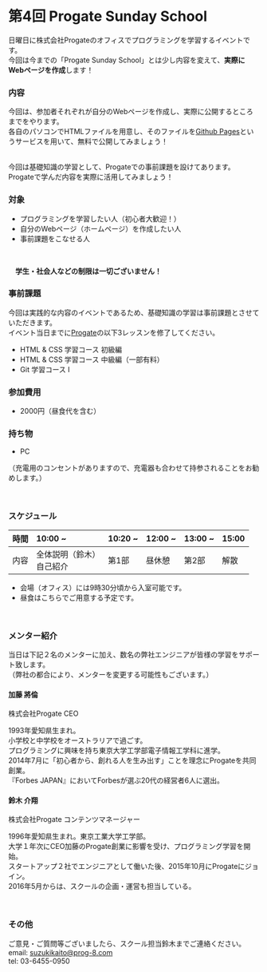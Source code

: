 # 第4回 Progate Sunday School
日曜日に株式会社Progateのオフィスでプログラミングを学習するイベントです。
<br>
今回は今までの「Progate Sunday School」とは少し内容を変えて、**実際にWebページを作成**します！
<br>

### 内容
今回は、参加者それぞれが自分のWebページを作成し、実際に公開するところまでをやります。
<br>
各自のパソコンでHTMLファイルを用意し、そのファイルを[Github Pages](https://pages.github.com/)というサービスを用いて、無料で公開してみましょう！

<br>
今回は基礎知識の学習として、Progateでの事前課題を設けてあります。
<br>
Progateで学んだ内容を実際に活用してみましょう！

### 対象
- プログラミングを学習したい人（初心者大歓迎！）
- 自分のWebページ（ホームページ）を作成したい人
- 事前課題をこなせる人

<br>

　**学生・社会人などの制限は一切ございません！**

### 事前課題
今回は実践的な内容のイベントであるため、基礎知識の学習は事前課題とさせていただきます。
<br>
イベント当日までに[Progate](https://prog-8.com)の以下3レッスンを修了してください。
- HTML & CSS 学習コース 初級編
- HTML & CSS 学習コース 中級編（一部有料）
- Git 学習コース Ⅰ

### 参加費用
- 2000円（昼食代を含む）

### 持ち物
- PC

（充電用のコンセントがありますので、充電器も合わせて持参されることをお勧めします。）

<br>

### スケジュール

| 時間 | 10:00 ~ | 10:20 ~ | 12:00 ~ | 13:00 ~ | 15:00 |
|:------------ |:-------------- |:-------------- |:-------------- |:-------------- |:-------------- |
| 内容 | 全体説明（鈴木）<br>自己紹介 | 第1部 | 昼休憩 | 第2部 | 解散 |

- 会場（オフィス）には9時30分頃から入室可能です。
- 昼食はこちらでご用意する予定です。

<br>

### メンター紹介

当日は下記２名のメンターに加え、数名の弊社エンジニアが皆様の学習をサポート致します。
<br>
（弊社の都合により、メンターを変更する可能性もございます。）

#### 加藤 將倫
株式会社Progate CEO

1993年愛知県生まれ。
<br>
小学校と中学校をオーストラリアで過ごす。
<br>
プログラミングに興味を持ち東京大学工学部電子情報工学科に進学。
<br>
2014年7月に「初心者から、創れる人を生み出す」ことを理念にProgateを共同創業。
<br>
『Forbes JAPAN』においてForbesが選ぶ20代の経営者6人に選出。

#### 鈴木 介翔
株式会社Progate コンテンツマネージャー

1996年愛知県生まれ。東京工業大学工学部。
<br>
大学１年次にCEO加藤のProgate創業に影響を受け、プログラミング学習を開始。
<br>
スタートアップ２社でエンジニアとして働いた後、2015年10月にProgateにジョイン。
<br>
2016年5月からは、スクールの企画・運営も担当している。

<br>

### その他
ご意見・ご質問等ございましたら、スクール担当鈴木までご連絡ください。
<br>
email: suzukikaito@prog-8.com
<br>
tel: 03-6455-0950

<br>
